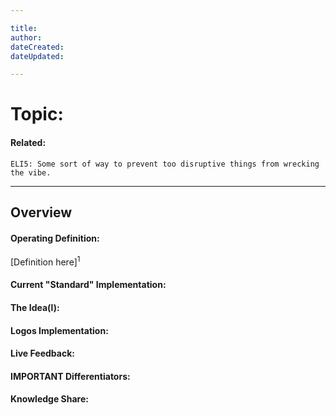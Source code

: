 ```yaml
---

title:
author: 
dateCreated:
dateUpdated:

---
```


# Topic:
#### Related:
`ELI5: Some sort of way to prevent too disruptive things from wrecking the vibe.`

---

## Overview

#### Operating Definition:
[Definition here]<sup>1</sup>

#### Current "Standard" Implementation:


#### The Idea(l):


#### Logos Implementation:


#### Live Feedback:


#### IMPORTANT Differentiators:


#### Knowledge Share: